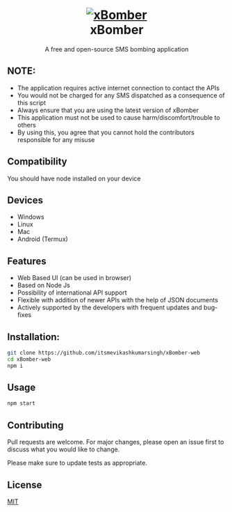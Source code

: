 <h1 align="center">
  <br>
  <a href="https://github.com/itsmevikashkumarsingh/xBomber"><img src="https://raw.githubusercontent.com/itsmevikashkumarsingh/xBomber/main/public/icon.png" alt="xBomber"></a>
  <br>
  xBomber
  <br>
</h1>

<p align="center">A free and open-source SMS bombing application</p>

## NOTE:

- The application requires active internet connection to contact the APIs
- You would not be charged for any SMS dispatched as a consequence of this script
- Always ensure that you are using the latest version of xBomber
- This application must not be used to cause harm/discomfort/trouble to others
- By using this, you agree that you cannot hold the contributors responsible for any misuse

## Compatibility
You should have node installed on your device

## Devices
- Windows
- Linux
- Mac
- Android (Termux)

## Features

- Web Based UI (can be used in browser)
- Based on Node Js
- Possibility of international API support
- Flexible with addition of newer APIs with the help of JSON documents
- Actively supported by the developers with frequent updates and bug-fixes


## Installation:

```bash
git clone https://github.com/itsmevikashkumarsingh/xBomber-web
cd xBomber-web
npm i
```
## Usage
```bash
npm start
```

## Contributing
Pull requests are welcome. For major changes, please open an issue first to discuss what you would like to change.

Please make sure to update tests as appropriate.

## License
[MIT](https://choosealicense.com/licenses/mit/)
